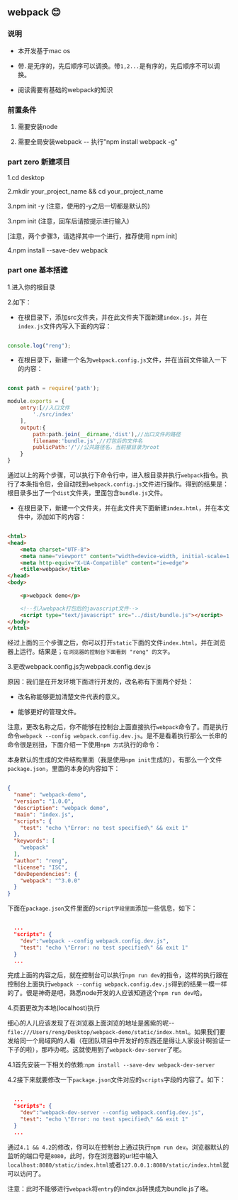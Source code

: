 ## webpack :blush:

### 说明

- 本开发基于mac os

- 带`.`是无序的，先后顺序可以调换。带`1,2...`是有序的，先后顺序不可以调换。

- 阅读需要有基础的webpack的知识

### 前置条件

1. 需要安装node

2. 需要全局安装webpack -- 执行"npm install webpack -g"

### part zero 新建项目

1.cd desktop

2.mkdir your_project_name && cd your_project_name

3.npm init -y  (注意，使用的-y之后一切都是默认的)

3.npm  init (注意，回车后请按提示进行输入)

[注意，两个步骤3，请选择其中一个进行，推荐使用 npm init]

4.npm install --save-dev webpack

### part one 基本搭建

1.进入你的根目录

2.如下：

- 在根目录下，添加src文件夹，并在此文件夹下面新建`index.js`，并在`index.js`文件内写入下面的内容：

```javascript

console.log("reng");

```

- 在根目录下，新建一个名为`webpack.config.js`文件，并在当前文件输入一下的内容：

```javascript

const path = require('path');

module.exports = {
    entry:[//入口文件
        './src/index'
    ],
    output:{
        path:path.join(__dirname,'dist'),//出口文件的路径
        filename:'bundle.js',//打包后的文件名
        publicPath:'/'//公共路径名，当前根目录为root
    }
}

```

通过以上的两个步骤，可以执行下命令行中，进入根目录并执行`webpack`指令。执行了本条指令后，会自动找到`webpack.config.js`文件进行操作。得到的结果是：根目录多出了一个`dist`文件夹，里面包含`bundle.js`文件。

- 在根目录下，新建一个文件夹，并在此文件夹下面新建`index.html`，并在本文件中，添加如下的内容：

```html

<html>
<head>
    <meta charset="UTF-8">
    <meta name="viewport" content="width=device-width, initial-scale=1.0">
    <meta http-equiv="X-UA-Compatible" content="ie=edge">
    <title>webpack</title>
</head>
<body>
    
    <p>webpack demo</p>

    <!--引入webpack打包后的javascript文件-->
    <script type="text/javascript" src="../dist/bundle.js"></script>
</body>
</html>

```

经过上面的三个步骤之后，你可以打开`static`下面的文件`index.html`，并在浏览器上运行。结果是；`在浏览器的控制台下面看到 "reng" 的文字`。

3.更改webpack.config.js为webpack.config.dev.js

原因：我们是在开发环境下面进行开发的，改名称有下面两个好处：

- 改名称能够更加清楚文件代表的意义。

- 能够更好的管理文件。

注意，更改名称之后，你不能够在控制台上面直接执行`webpack`命令了。而是执行命令`webpack --config webpack.config.dev.js`。是不是看着执行那么一长串的命令很是别扭，下面介绍一下使用`npm 方式`执行的命令：

本身默认的生成的文件结构里面（我是使用`npm init`生成的），有那么一个文件`package.json`，里面的本身的内容如下：

```json

{
  "name": "webpack-demo",
  "version": "1.0.0",
  "description": "webpack demo",
  "main": "index.js",
  "scripts": {
    "test": "echo \"Error: no test specified\" && exit 1"
  },
  "keywords": [
    "webpack"
  ],
  "author": "reng",
  "license": "ISC",
  "devDependencies": {
    "webpack": "^3.0.0"
  }
}

```

下面在`package.json`文件里面的`script字段里面`添加一些信息，如下：

```json

  ...
  "scripts": {
    "dev":"webpack --config webpack.config.dev.js",
    "test": "echo \"Error: no test specified\" && exit 1"
  }
  ...

```

完成上面的内容之后，就在控制台可以执行`npm run dev`的指令，这样的执行跟在控制台上面执行`webpack --config webpack.config.dev.js`得到的结果一模一样的了。很是神奇是吧，熟悉node开发的人应该知道这个`npm run dev`哈。

4.页面更改为本地(localhost)执行

细心的人儿应该发现了在浏览器上面浏览的地址是酱紫的呢--`file:///Users/reng/Desktop/webpack-demo/static/index.html`。如果我们要发给同一个局域网的人看（在团队项目中开发好的东西还是得让人家设计啊验证一下子的啦），那咋办呢。这就使用到了`webpack-dev-server`了呢。

4.1首先安装一下相关的依赖:`npm install --save-dev webpack-dev-server`

4.2接下来就要修改一下`package.json`文件对应的`scripts`字段的内容了。如下：

```json

  ...
  "scripts": {
    "dev":"webpack-dev-server --config webpack.config.dev.js",
    "test": "echo \"Error: no test specified\" && exit 1"
  }
  ...

```

通过`4.1 && 4.2`的修改，你可以在控制台上通过执行`npm run dev`。浏览器默认的监听的端口号是`8080`，此时，你在浏览器的url栏中输入`localhost:8080/static/index.html`或者`127.0.0.1:8080/static/index.html`就可以访问了。

注意：此时不能够进行`webpack`将`entry`的index.js转换成为bundle.js了咯。